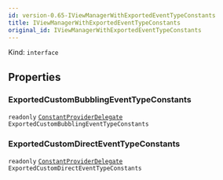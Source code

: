 ```yaml
---
id: version-0.65-IViewManagerWithExportedEventTypeConstants
title: IViewManagerWithExportedEventTypeConstants
original_id: IViewManagerWithExportedEventTypeConstants
---
```


Kind: `interface`



## Properties
### ExportedCustomBubblingEventTypeConstants
`readonly`  [`ConstantProviderDelegate`](ConstantProviderDelegate) `ExportedCustomBubblingEventTypeConstants`

### ExportedCustomDirectEventTypeConstants
`readonly`  [`ConstantProviderDelegate`](ConstantProviderDelegate) `ExportedCustomDirectEventTypeConstants`




